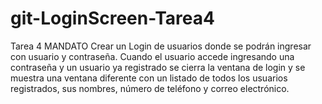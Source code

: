 # git-LoginScreen-Tarea4
Tarea 4 MANDATO Crear un Login de usuarios donde se podrán ingresar con usuario y contraseña. Cuando el usuario accede ingresando una contraseña y un usuario ya registrado se cierra la ventana de login y se muestra una ventana diferente con un listado de todos los usuarios registrados, sus nombres, número de teléfono y correo electrónico.
